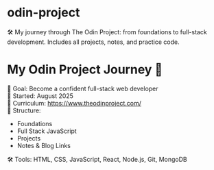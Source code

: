 # odin-project
🛠️ My journey through The Odin Project: from foundations to full-stack development. Includes all projects, notes, and practice code.

# My Odin Project Journey 🚀

🎯 Goal: Become a confident full-stack web developer  
📅 Started: August 2025  
📘 Curriculum: https://www.theodinproject.com/  
📂 Structure:
- Foundations
- Full Stack JavaScript
- Projects
- Notes & Blog Links

🛠️ Tools: HTML, CSS, JavaScript, React, Node.js, Git, MongoDB


